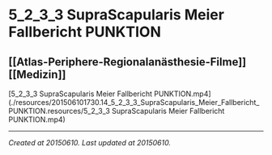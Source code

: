 # 5_2_3_3 SupraScapularis Meier Fallbericht PUNKTION
 [[Atlas-Periphere-Regionalanästhesie-Filme]] [[Medizin]] 
---



[5\_2\_3\_3 SupraScapularis Meier Fallbericht PUNKTION.mp4](./resources/201506101730.14_5_2_3_3_SupraScapularis_Meier_Fallbericht_PUNKTION.resources/5_2_3_3 SupraScapularis Meier Fallbericht PUNKTION.mp4)

---

_Created at 20150610._
_Last updated at 20150610._



